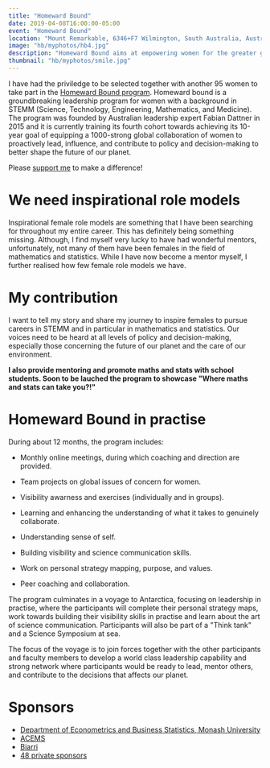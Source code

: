 ```yaml
---
title: "Homeward Bound"
date: 2019-04-08T16:00:00-05:00
event: "Homeward Bound"
location: "Mount Remarkable, 6346+F7 Wilmington, South Australia, Australia"
image: "hb/myphotos/hb4.jpg"
description: "Homeward Bound aims at empowering women for the greater good."
thumbnail: "hb/myphotos/smile.jpg"
---
```

I have had the priviledge to be selected together with another 95 women to take part in the [Homeward Bound program](https://homewardboundprojects.com.au/about/). Homeward bound is a groundbreaking leadership program for women with a background in STEMM (Science, Technology, Engineering, Mathematics, and Medicine). <!--more-->The program was founded by Australian leadership expert Fabian Dattner in 2015 and it is currently training its fourth cohort towards achieving its 10-year goal of equipping a 1000-strong global collaboration of women to proactively lead, influence, and contribute to policy and decision-making to better shape the future of our planet.

Please [support me](https://chuffed.org/project/patriciamenendez) to make a difference!  


# We need inspirational role models 

Inspirational female role models are something that I have been searching for throughout my entire career. This has definitely being something missing. Although, I find myself very lucky to have had wonderful mentors, unfortunately, not many of them have been females in the field of mathematics and statistics. While I have now become a mentor myself, I further realised how few female role models we have.

# My contribution

I want to tell my story and share my journey to inspire females to pursue careers in STEMM and in particular in mathematics and statistics. Our voices need to be heard at all levels of policy and decision-making, especially those concerning the future of our planet and the care of our environment.

**I also provide mentoring and promote maths and stats with school students. Soon to be lauched the program to showcase "Where maths and stats can take you?!"**




# Homeward Bound in practise

During about 12 months, the program includes:

- Monthly online meetings, during which coaching and direction are provided.

- Team projects on global issues of concern for women.

- Visibility awarness and exercises (individually and in groups).

- Learning and enhancing the understanding of what it takes to genuinely collaborate.

- Understanding sense of self.

- Building visibility and science communication skills.

- Work on personal strategy mapping, purpose, and values.

- Peer coaching and collaboration.

The program culminates in a voyage to Antarctica, focusing on leadership in practise, where the participants will complete their personal strategy maps, work towards building their visibility skills in practise and learn about the art of science communication. Participants will also be part of a "Think tank" and a Science Symposium at sea.



The focus of the voyage is to join forces together with the other participants and faculty members to develop a world class leadership capability and strong network where participants would be ready to lead, mentor others, and contribute to the decisions that affects our planet.


# Sponsors


* [Department of Econometrics and Business Statistics, Monash University](https://www.monash.edu/business/ebs)
* [ACEMS](https://acems.org.au/home)
* [Biarri](https://biarri.com/)
* [48 private sponsors](https://chuffed.org/project/patriciamenendez#/supporters)


